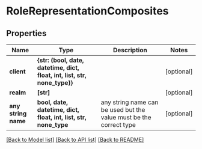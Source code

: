 # RoleRepresentationComposites


## Properties
Name | Type | Description | Notes
------------ | ------------- | ------------- | -------------
**client** | **{str: (bool, date, datetime, dict, float, int, list, str, none_type)}** |  | [optional] 
**realm** | **[str]** |  | [optional] 
**any string name** | **bool, date, datetime, dict, float, int, list, str, none_type** | any string name can be used but the value must be the correct type | [optional]

[[Back to Model list]](../README.md#documentation-for-models) [[Back to API list]](../README.md#documentation-for-api-endpoints) [[Back to README]](../README.md)


